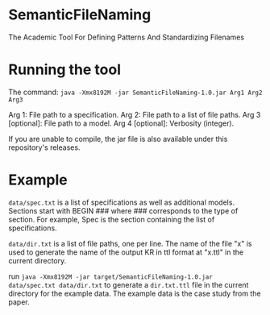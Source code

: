 # SemanticFileNaming

The Academic Tool For Defining Patterns And Standardizing Filenames




# Running the tool

The command: `java -Xmx8192M -jar SemanticFileNaming-1.0.jar Arg1 Arg2 Arg3`

Arg 1: File path to a specification.
Arg 2: File path to a list of file paths.
Arg 3 [optional]: File path to a model.
Arg 4 [optional]: Verbosity (integer).



If you are unable to compile, the jar file is also available under this repository's releases.




# Example

`data/spec.txt` is a list of specifications as well as additional models. Sections start with BEGIN ### where ### corresponds to the type of section. For example, Spec is the section containing the list of specifications.

`data/dir.txt` is a list of file paths, one per line. The name of the file "x" is used to generate the name of the output KR in ttl format at "x.ttl" in the current directory.

run `java -Xmx8192M -jar target/SemanticFileNaming-1.0.jar data/spec.txt data/dir.txt` to generate a `dir.txt.ttl` file in the current directory for the example data. The example data is the case study from the paper.
